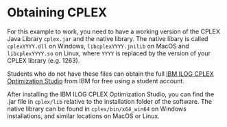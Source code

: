 # Obtaining CPLEX

For this example to work, you need to have a working version of the CPLEX Java Library `cplex.jar` and the native library. The native libary is called `cplexYYYY.dll` on Windows, `libcplexYYYY.jnilib` on MacOS and `libcplexYYYY.so` on Linux, where `YYYY` is replaced by the version of your CPLEX library (e.g. 1263).

Students who do not have these files can obtain the full [IBM ILOG CPLEX Optimization Studio](https://ibm.onthehub.com/WebStore/ProductSearchOfferingList.aspx?srch=cplex) from IBM for free using a student account.

After installing the IBM ILOG CPLEX Optimization Studio, you can find the .jar file in `cplex/lib` relative to the installation folder of the software. The native library can be found in `cplex/bin/x64_win64` on Windows installations, and similar locations on MacOS or Linux.

